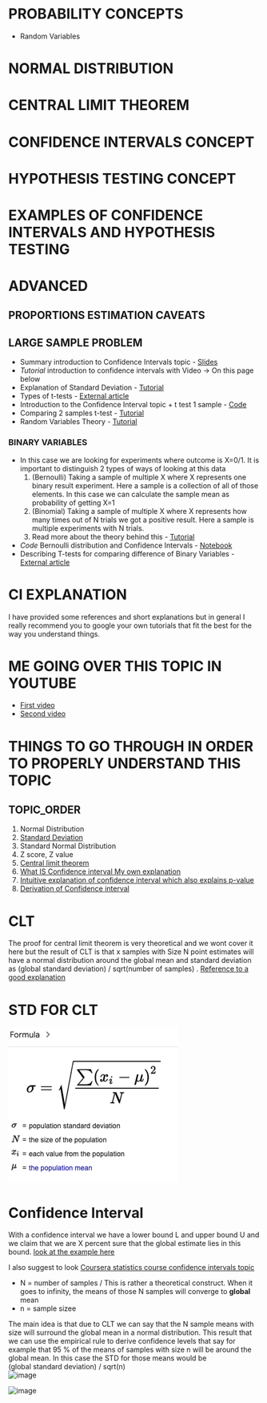 



# PROBABILITY CONCEPTS

+ Random Variables

# NORMAL DISTRIBUTION
# CENTRAL LIMIT THEOREM
# CONFIDENCE INTERVALS CONCEPT
# HYPOTHESIS TESTING CONCEPT
# EXAMPLES OF CONFIDENCE INTERVALS AND HYPOTHESIS TESTING
# ADVANCED 
## PROPORTIONS ESTIMATION CAVEATS
## LARGE SAMPLE PROBLEM


+ Summary introduction to Confidence Intervals topic - [Slides](https://github.com/AndresNamm/study/blob/main/statistics/confidence_intervals/CONFIDENCE%20INTERVALS.pdf)
+ _Tutorial_ introduction to confidence intervals with Video -> On this page below
+ Explanation of Standard Deviation - [Tutorial](https://github.com/AndresNamm/study/blob/main/statistics/confidence_intervals/STD_dive.md)
+ Types of t-tests - [External article](https://www.wallstreetmojo.com/t-test/)
+ Introduction to the Confidence Interval topic + t test 1 sample - [Code](https://github.com/AndresNamm/study/blob/main/statistics/confidence_intervals/examples/conf_interval.ipynb) 
+ Comparing 2 samples t-test - [Tutorial](https://github.com/AndresNamm/study/blob/main/statistics/confidence_intervals/hypothesis_testing.md)
+ Random Variables Theory - [Tutorial](https://github.com/AndresNamm/study/blob/main/statistics/random_variables.md)

### BINARY VARIABLES


+ In this case we are looking for experiments where outcome is X=0/1. It is important to distinguish 2 types of ways of looking at this data
    1. (Bernoulli) Taking a sample of multiple X where X represents one binary result experiment. Here a sample is a collection of all of those elements. In this case we can calculate the sample mean as probability of getting X=1
    2. (Binomial) Taking a sample of multiple X where X represents how many times out of N trials we got a positive result. Here a sample is multiple experiments with N trials.
    3. Read more about the theory behind this - [Tutorial](https://github.com/AndresNamm/study/blob/main/statistics/random_variables.md) 
+ _Code_ Bernoulli distribution and Confidence Intervals - [Notebook](https://github.com/AndresNamm/study/blob/main/statistics/confidence_intervals/examples/binary_conf_interval.ipynb)
+ Describing T-tests for comparing difference of Binary Variables - [External article](https://www.coursera.org/lecture/stanford-statistics/the-two-Tsample-z-test-nQB9A)


# CI EXPLANATION

I have provided some references and short explanations but in general I really recommend you to google your own tutorials that fit the best for the way you understand things. 



# ME GOING OVER THIS TOPIC IN YOUTUBE

+ [First video](https://www.youtube.com/watch?v=yO8x4eyEp6o)
+ [Second video](https://www.youtube.com/watch?v=xIB3rAoWSbE)

# THINGS TO GO THROUGH IN ORDER TO PROPERLY UNDERSTAND THIS TOPIC

## TOPIC_ORDER 

1. Normal Distribution
2. [Standard Deviation](#std)
3. Standard Normal Distribution 
4. Z score, Z value 
5. [Central limit theorem](#clt)
6. [What IS Confidence interval ](https://www.mathsisfun.com/data/confidence-interval.html) [My own explanation](#confidence-interval)
7. [Intuitive explanation of confidence interval which also explains p-value](https://www.youtube.com/watch?v=TqOeMYtOc1w)
8. [Derivation of Confidence interval](https://online.stat.psu.edu/stat415/lesson/2)
# CLT

The proof for central limit theorem is very theoretical and we wont cover it here but the result of CLT is that x samples with Size N point estimates will have a normal distribution around the global mean and standard deviation as (global standard deviation) / sqrt(number of samples) . [Reference to a good explanation](https://sphweb.bumc.bu.edu/otlt/MPH-Modules/BS/BS704_Probability/BS704_Probability12.html#:~:text=The%20central%20limit%20theorem%20states,will%20be%20approximately%20normally%20distributed.)




# STD FOR CLT

![img](STD.png)

# Confidence Interval

With a confidence interval we have a lower bound L and upper bound U and we claim that we are X percent sure that the global estimate lies in this bound. [look at the example here](https://www.mathsisfun.com/data/confidence-interval.html)


I also suggest to look [Coursera statistics course confidence intervals topic](https://www.coursera.org/learn/stanford-statistics/home/week/5)


+ N = number of samples / This is rather a theoretical construct. When it goes to infinity, the means of those N samples will converge to **global** mean
+ n = sample sizee

The main idea is that due to CLT we can say that the N sample means with size will surround the global mean in a normal distribution. This result that we can use the empirical rule to derive confidence levels that say for example that 95 % of the means of samples with size n will be around the global mean. In this case the STD for those means would be  
(global standard deviation) / sqrt(n)      
![image](https://user-images.githubusercontent.com/21141607/146001843-b7d525f0-2c7f-462b-8780-873ee839861f.png)

![image](https://user-images.githubusercontent.com/21141607/144257774-adfb2ec2-cf78-415c-a7fa-f8f5ef77681e.png)



